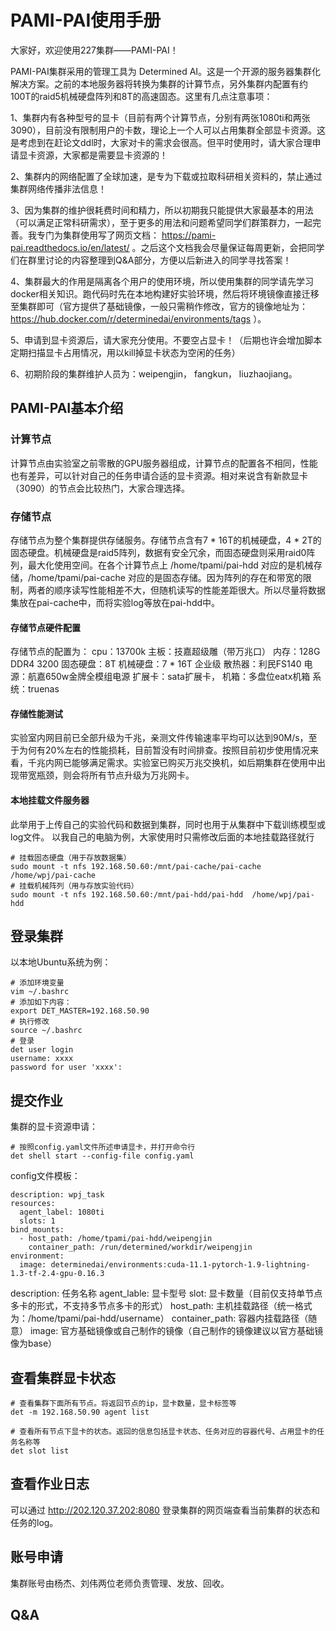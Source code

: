 # PAMI-PAI使用手册

大家好，欢迎使用227集群——PAMI-PAI！

PAMI-PAI集群采用的管理工具为 Determined AI。这是一个开源的服务器集群化解决方案。之前的本地服务器将转换为集群的计算节点，另外集群内配置有约100T的raid5机械硬盘阵列和8T的高速固态。这里有几点注意事项：

1、集群内有各种型号的显卡（目前有两个计算节点，分别有两张1080ti和两张3090），目前没有限制用户的卡数，理论上一个人可以占用集群全部显卡资源。这是考虑到在赶论文ddl时，大家对卡的需求会很高。但平时使用时，请大家合理申请显卡资源，大家都是需要显卡资源的！

2、集群内的网络配置了全球加速，是专为下载或拉取科研相关资料的，禁止通过集群网络传播非法信息！

3、因为集群的维护很耗费时间和精力，所以初期我只能提供大家最基本的用法（可以满足正常科研需求），至于更多的用法和问题希望同学们群策群力，一起完善。我专门为集群使用写了网页文档： https://pami-pai.readthedocs.io/en/latest/ 。之后这个文档我会尽量保证每周更新，会把同学们在群里讨论的内容整理到Q&A部分，方便以后新进入的同学寻找答案！

4、集群最大的作用是隔离各个用户的使用环境，所以使用集群的同学请先学习docker相关知识。跑代码时先在本地构建好实验环境，然后将环境镜像直接迁移至集群即可（官方提供了基础镜像，一般只需稍作修改，官方的镜像地址为：https://hub.docker.com/r/determinedai/environments/tags ）。

5、申请到显卡资源后，请大家充分使用。不要空占显卡！（后期也许会增加脚本定期扫描显卡占用情况，用以kill掉显卡状态为空闲的任务）

6、初期阶段的集群维护人员为：weipengjin， fangkun， liuzhaojiang。

## PAMI-PAI基本介绍
### 计算节点
计算节点由实验室之前零散的GPU服务器组成，计算节点的配置各不相同，性能也有差异，可以针对自己的任务申请合适的显卡资源。相对来说含有新款显卡（3090）的节点会比较热门，大家合理选择。
### 存储节点
存储节点为整个集群提供存储服务。存储节点含有7 * 16T的机械硬盘，4 * 2T的固态硬盘。机械硬盘是raid5阵列，数据有安全冗余，而固态硬盘则采用raid0阵列，最大化使用空间。在各个计算节点上 /home/tpami/pai-hdd 对应的是机械存储，/home/tpami/pai-cache 对应的是固态存储。因为阵列的存在和带宽的限制，两者的顺序读写性能相差不大，但随机读写的性能差距很大。所以尽量将数据集放在pai-cache中，而将实验log等放在pai-hdd中。
#### 存储节点硬件配置
存储节点的配置为：
cpu：13700k
主板：技嘉超级雕（带万兆口）
内存：128G DDR4 3200
固态硬盘：8T
机械硬盘：7 * 16T 企业级
散热器：利民FS140
电源：航嘉650w金牌全模组电源
扩展卡：sata扩展卡，
机箱：多盘位eatx机箱
系统：truenas
#### 存储性能测试
实验室内网目前已全部升级为千兆，亲测文件传输速率平均可以达到90M/s，至于为何有20%左右的性能损耗，目前暂没有时间排查。按照目前初步使用情况来看，千兆内网已能够满足需求。实验室已购买万兆交换机，如后期集群在使用中出现带宽瓶颈，则会将所有节点升级为万兆网卡。

#### 本地挂载文件服务器
此举用于上传自己的实验代码和数据到集群，同时也用于从集群中下载训练模型或log文件。
以我自己的电脑为例，大家使用时只需修改后面的本地挂载路径就行
```
# 挂载固态硬盘（用于存放数据集）
sudo mount -t nfs 192.168.50.60:/mnt/pai-cache/pai-cache  /home/wpj/pai-cache
# 挂载机械阵列（用与存放实验代码）
sudo mount -t nfs 192.168.50.60:/mnt/pai-hdd/pai-hdd  /home/wpj/pai-hdd
```

## 登录集群
以本地Ubuntu系统为例：
```
# 添加环境变量
vim ~/.bashrc
# 添加如下内容：
export DET_MASTER=192.168.50.90
# 执行修改
source ~/.bashrc
# 登录
det user login
username: xxxx
password for user 'xxxx':
```
## 提交作业
集群的显卡资源申请：
```
# 按照config.yaml文件所述申请显卡，并打开命令行
det shell start --config-file config.yaml
```
config文件模板：
```
description: wpj_task
resources:
  agent_label: 1080ti
  slots: 1
bind_mounts:
  - host_path: /home/tpami/pai-hdd/weipengjin
    container_path: /run/determined/workdir/weipengjin
environment:
  image: determinedai/environments:cuda-11.1-pytorch-1.9-lightning-1.3-tf-2.4-gpu-0.16.3
```
description: 任务名称
agent_lable: 显卡型号
slot: 显卡数量（目前仅支持单节点多卡的形式，不支持多节点多卡的形式）
host_path: 主机挂载路径（统一格式为：/home/tpami/pai-hdd/username）
container_path: 容器内挂载路径（随意）
image: 官方基础镜像或自己制作的镜像（自己制作的镜像建议以官方基础镜像为base）

## 查看集群显卡状态
```
# 查看集群下面所有节点。将返回节点的ip，显卡数量，显卡标签等
det -m 192.168.50.90 agent list
```
```
# 查看所有节点下显卡的状态。返回的信息包括显卡状态、任务对应的容器代号、占用显卡的任务名称等
det slot list
```

## 查看作业日志
可以通过 http://202.120.37.202:8080 登录集群的网页端查看当前集群的状态和任务的log。
## 账号申请
集群账号由杨杰、刘伟两位老师负责管理、发放、回收。
## Q&A
